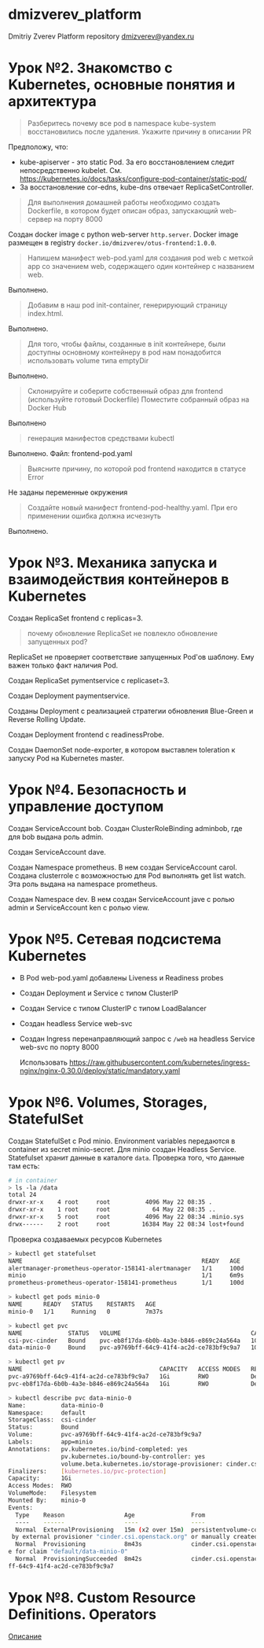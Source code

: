 # dmizverev_platform
Dmitriy Zverev Platform repository
dmizverev@yandex.ru

# Урок №2. Знакомство с Kubernetes, основные понятия и архитектура

> Разберитесь почему все pod в namespace kube-system
восстановились после удаления. Укажите причину в описании PR

Предположу, что: 
- kube-apiserver - это static Pod. За его восстановлением следит непосредственно kubelet.
См. https://kubernetes.io/docs/tasks/configure-pod-container/static-pod/
- За восстановление cor-edns, kube-dns отвечает ReplicaSetController.

> Для выполнения домашней работы необходимо создать
> Dockerfile, в котором будет описан образ, запускающий web-сервер на порту 8000

Создан docker image с python web-server `http.server`. 
Docker image размещен в registry `docker.io/dmizverev/otus-frontend:1.0.0`.

> Напишем манифест web-pod.yaml для создания pod web c
> меткой app со значением web, содержащего один контейнер с
> названием web.

Выполнено.

> Добавим в наш pod init-container, генерирующий страницу
> index.html.

Выполнено.

> Для того, чтобы файлы, созданные в init контейнере, были
> доступны основному контейнеру в pod нам понадобится
> использовать volume типа emptyDir

Выполнено.

> Склонируйте и соберите собственный образ для
frontend (используйте готовый Dockerfile)
Поместите собранный образ на Docker Hub

Выполнено

> генерация манифестов средствами kubectl

Выполнено. Файл: frontend-pod.yaml

> Выясните причину, по которой pod frontend находится в статусе
Error

Не заданы переменные окружения

> Создайте новый манифест frontend-pod-healthy.yaml. При его
применении ошибка должна исчезнуть

Выполнено.

# Урок №3. Механика запуска и взаимодействия контейнеров в Kubernetes

Создан ReplicaSet frontend с replicas=3.

> почему обновление ReplicaSet не повлекло обновление
запущенных pod?

ReplicaSet не проверяет соответствие запущенных Pod'ов шаблону. Ему важен только факт наличия Pod.

Создан ReplicaSet pymentservice с replicaset=3.

Создан Deployment paymentservice.

Созданы Deployment с реализацией стратегии обновления Blue-Green и Reverse Rolling Update.

Создан Deployment frontend с readinessProbe.

Создан DaemonSet node-exporter, в котором выставлен toleration к запуску Pod на Kubernetes master.

# Урок №4. Безопасность и управление доступом

Создан ServiceAccount bob. Создан ClusterRoleBinding adminbob, где для bob выдана роль admin.

Создан ServiceAccount dave.

Создан Namespace prometheus. В нем создан ServiceAccount carol.
Создана clusterrole с возможностью для Pod выполнять get list watch.
Эта роль выдана на namespace prometheus.

Создан Namespace dev. В нем создан ServiceAccount jave с ролью admin и ServiceAccount ken
с ролью view.

# Урок №5. Сетевая подсистема Kubernetes

- В Pod web-pod.yaml добавлены Liveness и Readiness probes
- Создан Deployment и Service с типом ClusterIP
- Создан Service с типом ClusterIP с типом LoadBalancer
- Создан headless Service web-svc
- Создан Ingress перенаправляющий запрос с `/web` на headless Service web-svc по порту 8000
  
  Использовать https://raw.githubusercontent.com/kubernetes/ingress-nginx/nginx-0.30.0/deploy/static/mandatory.yaml


# Урок №6. Volumes, Storages, StatefulSet

Создан StatefulSet с Pod minio. Environment variables передаются в container из
secret minio-secret. Для minio создан Headless Service. 
Statefulset хранит данные в каталоге `data`.
Проверка того, что данные там есть:
```bash
# in container
> ls -la /data
total 24
drwxr-xr-x    4 root     root          4096 May 22 08:35 .
drwxr-xr-x    1 root     root            64 May 22 08:35 ..
drwxr-xr-x    5 root     root          4096 May 22 08:34 .minio.sys
drwx------    2 root     root         16384 May 22 08:34 lost+found
```
Проверка создаваемых ресурсов Kubernetes
```bash
> kubectl get statefulset
NAME                                                   READY   AGE
alertmanager-prometheus-operator-158141-alertmanager   1/1     100d
minio                                                  1/1     6m9s
prometheus-prometheus-operator-158141-prometheus       1/1     100d

> kubectl get pods minio-0
NAME      READY   STATUS    RESTARTS   AGE
minio-0   1/1     Running   0          7m37s

> kubectl get pvc
NAME             STATUS   VOLUME                                     CAPACITY   ACCESS MODES   STORAGECLASS   AGE
csi-pvc-cinder   Bound    pvc-eb8f17da-6b0b-4a3e-b846-e869c24a564a   1Gi        RWO            csi-cinder     98d
data-minio-0     Bound    pvc-a9769bff-64c9-41f4-ac2d-ce783bf9c9a7   1Gi        RWO            csi-cinder     10m

> kubectl get pv
NAME                                       CAPACITY   ACCESS MODES   RECLAIM POLICY   STATUS   CLAIM                    STORAGECLASS   REASON   AGE
pvc-a9769bff-64c9-41f4-ac2d-ce783bf9c9a7   1Gi        RWO            Delete           Bound    default/data-minio-0     csi-cinder              10m
pvc-eb8f17da-6b0b-4a3e-b846-e869c24a564a   1Gi        RWO            Delete           Bound    default/csi-pvc-cinder   csi-cinder              98d

> kubectl describe pvc data-minio-0
Name:          data-minio-0
Namespace:     default
StorageClass:  csi-cinder
Status:        Bound
Volume:        pvc-a9769bff-64c9-41f4-ac2d-ce783bf9c9a7
Labels:        app=minio
Annotations:   pv.kubernetes.io/bind-completed: yes
               pv.kubernetes.io/bound-by-controller: yes
               volume.beta.kubernetes.io/storage-provisioner: cinder.csi.openstack.org
Finalizers:    [kubernetes.io/pvc-protection]
Capacity:      1Gi
Access Modes:  RWO
VolumeMode:    Filesystem
Mounted By:    minio-0
Events:
  Type    Reason                 Age                From                                                                                         Message
  ----    ------                 ----               ----                                                                                         -------
  Normal  ExternalProvisioning   15m (x2 over 15m)  persistentvolume-controller                                                                  waiting for a volume to be created, either
 by external provisioner "cinder.csi.openstack.org" or manually created by system administrator
  Normal  Provisioning           8m43s              cinder.csi.openstack.org_csi-cinder-controllerplugin-0_b9cf93ad-4928-4011-9173-39c6bcc6ecbc  External provisioner is provisioning volum
e for claim "default/data-minio-0"
  Normal  ProvisioningSucceeded  8m42s              cinder.csi.openstack.org_csi-cinder-controllerplugin-0_b9cf93ad-4928-4011-9173-39c6bcc6ecbc  Successfully provisioned volume pvc-a9769b
ff-64c9-41f4-ac2d-ce783bf9c9a7

```

# Урок №8. Custom Resource Definitions. Operators
[Описание](doc/lesson-8-kubernetes-operators.md)